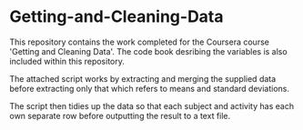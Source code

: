 Getting-and-Cleaning-Data
=========================

This repository contains the work completed for the Coursera course 'Getting and Cleaning Data'. The code book desribing the variables is also included within this repository. 

The attached script works by extracting and merging the supplied data before extracting only that which refers to means and standard deviations. 

The script then tidies up the data so that each subject and activity has each own separate row before outputting the result to a text file. 
